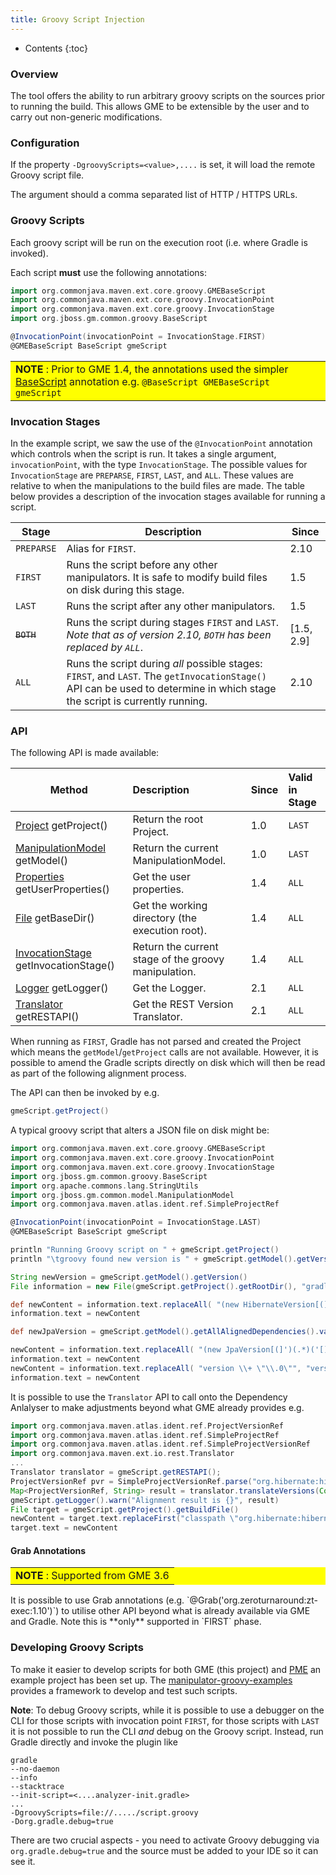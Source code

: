 ```yaml
---
title: Groovy Script Injection
---
```


* Contents
{:toc}

### Overview

The tool offers the ability to run arbitrary groovy scripts on the sources prior to running the build. This allows GME to be extensible by the user and to carry out non-generic modifications.


### Configuration

If the property `-DgroovyScripts=<value>,....` is set, it will load the remote Groovy script file.

The argument should a comma separated list of HTTP / HTTPS URLs.


### Groovy Scripts

Each groovy script will be run on the execution root (i.e. where Gradle is invoked).

Each script <b>must</b> use the following annotations:

```groovy
import org.commonjava.maven.ext.core.groovy.GMEBaseScript
import org.commonjava.maven.ext.core.groovy.InvocationPoint
import org.commonjava.maven.ext.core.groovy.InvocationStage
import org.jboss.gm.common.groovy.BaseScript

@InvocationPoint(invocationPoint = InvocationStage.FIRST)
@GMEBaseScript BaseScript gmeScript

```

<table bgcolor="#ffff00">
<tr>
<td>
    <b>NOTE</b> : Prior to GME 1.4, the annotations used the simpler <a href="http://docs.groovy-lang.org/latest/html/gapi/groovy/transform/BaseScript.html">BaseScript</a> annotation e.g. <code>@BaseScript GMEBaseScript gmeScript</code>
</td>
</tr>
</table>

### Invocation Stages

In the example script, we saw the use of the `@InvocationPoint` annotation which controls when the script is run. It
takes a single argument, `invocationPoint`, with the type `InvocationStage`. The possible values for `InvocationStage`
are `PREPARSE`, `FIRST`, `LAST`, and `ALL`. These values are relative to when the manipulations to the build files are
made. The table below provides a description of the invocation stages available for running a script.

| Stage      | Description                                                                                                                                                                              | Since      |
|------------|------------------------------------------------------------------------------------------------------------------------------------------------------------------------------------------|------------|
| `PREPARSE` | Alias for `FIRST`.                                                                                                                                                                       | 2.10       |
| `FIRST`    | Runs the script before any other manipulators. It is safe to modify build files on disk during this stage.                                                                               | 1.5        |
| `LAST`     | Runs the script after any other manipulators.                                                                                                                                            | 1.5        |
| ~~`BOTH`~~ | Runs the script during stages `FIRST` and `LAST`. _Note that as of version 2.10, `BOTH` has been replaced by `ALL`_.                                                                     | [1.5, 2.9] |
| `ALL`      | Runs the script during _all_ possible stages: `FIRST`, and `LAST`.  The `getInvocationStage()` API can be used to determine in which stage the script is currently running.              | 2.10       |

### API

The following API is made available:

| Method | Description                           | Since | Valid in Stage |
| -------|:--------------------------------------|:------|:------------------|
| [Project](https://docs.gradle.org/current/javadoc/org/gradle/api/Project.html) getProject() | Return the root Project.              | 1.0   | `LAST`            |
| [ManipulationModel](https://github.com/project-ncl/gradle-manipulator/blob/master/common/src/main/java/org/jboss/gm/common/model/ManipulationModel.java) getModel() | Return the current ManipulationModel. | 1.0 | `LAST`            |
| [Properties](https://docs.oracle.com/javase/7/docs/api/java/util/Properties.html) getUserProperties() | Get the user properties. | 1.4 | `ALL`             |
| [File](https://docs.oracle.com/javase/7/docs/api/java/io/File.html) getBaseDir() | Get the working directory (the execution root). | 1.4 | `ALL`             |
| [InvocationStage](https://github.com/release-engineering/pom-manipulation-ext/blob/master/core/src/main/java/org/commonjava/maven/ext/core/groovy/InvocationStage.java) getInvocationStage() | Return the current stage of the groovy manipulation. | 1.4 | `ALL`             |
| [Logger](https://www.javadoc.io/doc/org.slf4j/slf4j-api/1.7.30/org/slf4j/Logger.html) getLogger() | Get the Logger. | 2.1 | `ALL`             |
| [Translator](https://www.javadoc.io/doc/org.commonjava.maven.ext/pom-manipulation-io/latest/org/commonjava/maven/ext/io/rest/Translator.html) getRESTAPI() | Get the REST Version Translator. | 2.1 |  `ALL` |

When running as `FIRST`, Gradle has not parsed and created the Project which means the `getModel`/`getProject` calls are not available. However, it is possible to amend the Gradle scripts directly on disk which will then be read as part of the following alignment process.

The API can then be invoked by e.g.

```groovy
gmeScript.getProject()
```

A typical groovy script that alters a JSON file on disk might be:

```groovy
import org.commonjava.maven.ext.core.groovy.GMEBaseScript
import org.commonjava.maven.ext.core.groovy.InvocationPoint
import org.commonjava.maven.ext.core.groovy.InvocationStage
import org.jboss.gm.common.groovy.BaseScript
import org.apache.commons.lang.StringUtils
import org.jboss.gm.common.model.ManipulationModel
import org.commonjava.maven.atlas.ident.ref.SimpleProjectRef

@InvocationPoint(invocationPoint = InvocationStage.LAST)
@GMEBaseScript BaseScript gmeScript

println "Running Groovy script on " + gmeScript.getProject()
println "\tgroovy found new version is " + gmeScript.getModel().getVersion()

String newVersion = gmeScript.getModel().getVersion()
File information = new File(gmeScript.getProject().getRootDir(), "gradle/base-information.gradle")

def newContent = information.text.replaceAll( "(new HibernateVersion[(]\\s')(.*)(',\\sproject\\s[)])", "\$1$newVersion\$3")
information.text = newContent

def newJpaVersion = gmeScript.getModel().getAllAlignedDependencies().values().find {it.asProjectRef() == new SimpleProjectRef("javax.persistence", "javax.persistence-api")}.getVersionString()

newContent = information.text.replaceAll( "(new JpaVersion[(]')(.*)('[)])", "\$1$newJpaVersion\$3")
information.text = newContent
newContent = information.text.replaceAll( "version \\+ \"\\.0\"", "version")
information.text = newContent
```

It is possible to use the `Translator` API to call onto the Dependency Anlalyser to make adjustments beyond what GME already provides e.g.

```groovy
import org.commonjava.maven.atlas.ident.ref.ProjectVersionRef
import org.commonjava.maven.atlas.ident.ref.SimpleProjectRef
import org.commonjava.maven.atlas.ident.ref.SimpleProjectVersionRef
import org.commonjava.maven.ext.io.rest.Translator
...
Translator translator = gmeScript.getRESTAPI();
ProjectVersionRef pvr = SimpleProjectVersionRef.parse("org.hibernate:hibernate-core:5.3.7.Final")
Map<ProjectVersionRef, String> result = translator.translateVersions(Collections.singletonList(pvr))
gmeScript.getLogger().warn("Alignment result is {}", result)
File target = gmeScript.getProject().getBuildFile()
newContent = target.text.replaceFirst("classpath \"org.hibernate:hibernate-core:5.3.7.Final", "classpath \"org.hibernate:hibernate-core:" + result.get(pvr))
target.text = newContent
```

#### Grab Annotations

<table bgcolor="#ffff00">
<tr>
<td>
    <b>NOTE</b> : Supported from GME 3.6
</td>
</tr>
</table>
It is possible to use Grab annotations (e.g. `@Grab('org.zeroturnaround:zt-exec:1.10')`) to utilise other API beyond what is already available via GME and Gradle. Note this is **only** supported in `FIRST` phase.


### Developing Groovy Scripts

To make it easier to develop scripts for both GME (this project) and [PME](https://github.com/release-engineering/pom-manipulation-ext) an example project has been set up. The [manipulator-groovy-examples](https://github.com/project-ncl/manipulator-groovy-examples) provides a framework to develop and test such scripts.

**Note**: To debug Groovy scripts, while it is possible to use a debugger on the CLI for those scripts with invocation point `FIRST`, for those scripts with `LAST` it is not possible to run the CLI _and_ debug on the Groovy script. Instead, run Gradle directly and invoke the plugin like

    gradle
    --no-daemon
    --info
    --stacktrace
    --init-script=<....analyzer-init.gradle>
    ...
    -DgroovyScripts=file://...../script.groovy
    -Dorg.gradle.debug=true

There are two crucial aspects - you need to activate Groovy debugging via `org.gradle.debug=true` and the source must be added to your IDE so it can see it.
